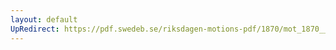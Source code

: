```yaml
---
layout: default
UpRedirect: https://pdf.swedeb.se/riksdagen-motions-pdf/1870/mot_1870__ak__00159/mot_1870__ak__00159_005.pdf
---
```

